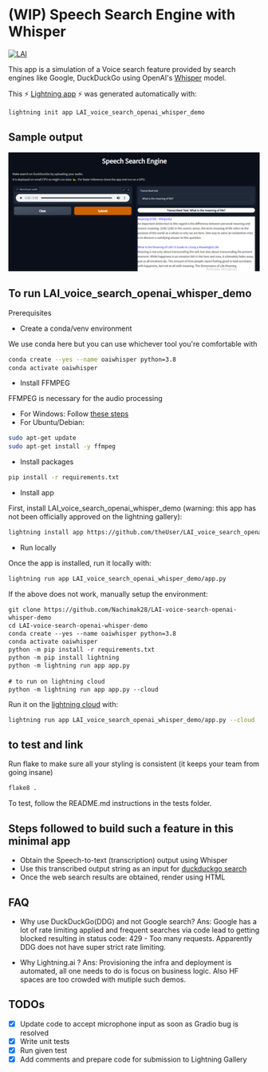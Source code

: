 # (WIP) Speech Search Engine with Whisper


[![LAI](https://bit.ly/3xTcccO)][#app-gallery]

[#app-gallery]: https://01gdsrn3rf7qgev31g8gvea1gh.litng-ai-03.litng.ai/view/home

This app is a simulation of a Voice search feature provided by search engines like Google, DuckDuckGo using OpenAI's [Whisper](https://openai.com/blog/whisper/) model.

This ⚡ [Lightning app](lightning.ai) ⚡ was generated automatically with:

```bash
lightning init app LAI_voice_search_openai_whisper_demo
```

## Sample output
![Sample output](https://github.com/Nachimak28/LAI-voice-search-openai-whisper-demo/blob/master/assets/demo_output.PNG)

## To run LAI_voice_search_openai_whisper_demo

Prerequisites

* Create a conda/venv environment

We use conda here but you can use whichever tool you're comfortable with
```bash
conda create --yes --name oaiwhisper python=3.8
conda activate oaiwhisper
```

* Install FFMPEG

FFMPEG is necessary for the audio processing

 - For Windows: Follow [these steps](https://www.wikihow.com/Install-FFmpeg-on-Windows)
 - For Ubuntu/Debian: 
```bash
sudo apt-get update
sudo apt-get install -y ffmpeg
```
* Install packages

```bash
pip install -r requirements.txt
```

* Install app

First, install LAI_voice_search_openai_whisper_demo (warning: this app has not been officially approved on the lightning gallery):

```bash
lightning install app https://github.com/theUser/LAI_voice_search_openai_whisper_demo
```

* Run locally

Once the app is installed, run it locally with:

```bash
lightning run app LAI_voice_search_openai_whisper_demo/app.py
```

If the above does not work, manually setup the environment:
```
git clone https://github.com/Nachimak28/LAI-voice-search-openai-whisper-demo
cd LAI-voice-search-openai-whisper-demo
conda create --yes --name oaiwhisper python=3.8
conda activate oaiwhisper
python -m pip install -r requirements.txt
python -m pip install lightning
python -m lightning run app app.py

# to run on lightning cloud
python -m lightning run app app.py --cloud
```



Run it on the [lightning cloud](lightning.ai) with:

```bash
lightning run app LAI_voice_search_openai_whisper_demo/app.py --cloud
```

## to test and link

Run flake to make sure all your styling is consistent (it keeps your team from going insane)

```bash
flake8 .
```

To test, follow the README.md instructions in the tests folder.

## Steps followed to build such a feature in this minimal app

* Obtain the Speech-to-text (transcription) output using Whisper
* Use this transcribed output string as an input for [duckduckgo search](https://github.com/deedy5/duckduckgo_search)
* Once the web search results are obtained, render using HTML

## FAQ

* Why use DuckDuckGo(DDG) and not Google search?
Ans: Google has a lot of rate limiting applied and frequent searches via code lead to getting blocked resulting in status code: 429 - Too many requests. Apparently DDG does not have super strict rate limiting. 

* Why Lightning.ai ?
Ans: Provisioning the infra and deployment is automated, all one needs to do is focus on business logic. Also HF spaces are too crowded with mutiple such demos.


## TODOs
- [x] Update code to accept microphone input as soon as Gradio bug is resolved
- [x] Write unit tests 
- [x] Run given test
- [x] Add comments and prepare code for submission to Lightning Gallery

